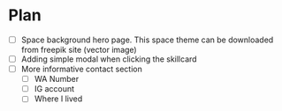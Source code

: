 # Plan

- [ ] Space background hero page. This space theme can be downloaded from freepik site (vector image)
- [ ] Adding simple modal when clicking the skillcard
- [ ] More informative contact section
  - [ ] WA Number
  - [ ] IG account
  - [ ] Where I lived
